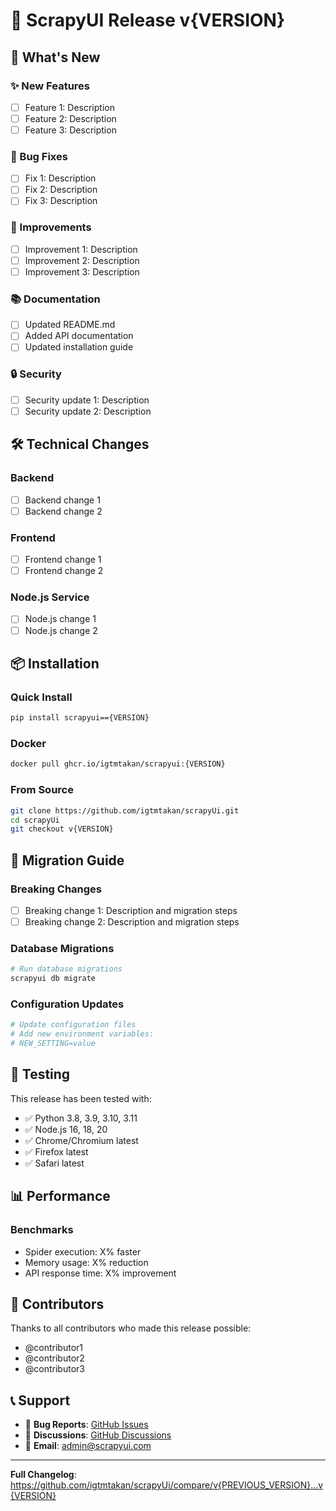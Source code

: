 # 🚀 ScrapyUI Release v{VERSION}

## 🎯 What's New

### ✨ New Features
- [ ] Feature 1: Description
- [ ] Feature 2: Description
- [ ] Feature 3: Description

### 🐛 Bug Fixes
- [ ] Fix 1: Description
- [ ] Fix 2: Description
- [ ] Fix 3: Description

### 🔧 Improvements
- [ ] Improvement 1: Description
- [ ] Improvement 2: Description
- [ ] Improvement 3: Description

### 📚 Documentation
- [ ] Updated README.md
- [ ] Added API documentation
- [ ] Updated installation guide

### 🔒 Security
- [ ] Security update 1: Description
- [ ] Security update 2: Description

## 🛠️ Technical Changes

### Backend
- [ ] Backend change 1
- [ ] Backend change 2

### Frontend
- [ ] Frontend change 1
- [ ] Frontend change 2

### Node.js Service
- [ ] Node.js change 1
- [ ] Node.js change 2

## 📦 Installation

### Quick Install
```bash
pip install scrapyui=={VERSION}
```

### Docker
```bash
docker pull ghcr.io/igtmtakan/scrapyui:{VERSION}
```

### From Source
```bash
git clone https://github.com/igtmtakan/scrapyUi.git
cd scrapyUi
git checkout v{VERSION}
```

## 🔄 Migration Guide

### Breaking Changes
- [ ] Breaking change 1: Description and migration steps
- [ ] Breaking change 2: Description and migration steps

### Database Migrations
```bash
# Run database migrations
scrapyui db migrate
```

### Configuration Updates
```bash
# Update configuration files
# Add new environment variables:
# NEW_SETTING=value
```

## 🧪 Testing

This release has been tested with:
- ✅ Python 3.8, 3.9, 3.10, 3.11
- ✅ Node.js 16, 18, 20
- ✅ Chrome/Chromium latest
- ✅ Firefox latest
- ✅ Safari latest

## 📊 Performance

### Benchmarks
- Spider execution: X% faster
- Memory usage: X% reduction
- API response time: X% improvement

## 🙏 Contributors

Thanks to all contributors who made this release possible:
- @contributor1
- @contributor2
- @contributor3

## 📞 Support

- 🐛 **Bug Reports**: [GitHub Issues](https://github.com/igtmtakan/scrapyUi/issues)
- 💬 **Discussions**: [GitHub Discussions](https://github.com/igtmtakan/scrapyUi/discussions)
- 📧 **Email**: admin@scrapyui.com

---

**Full Changelog**: https://github.com/igtmtakan/scrapyUi/compare/v{PREVIOUS_VERSION}...v{VERSION}
